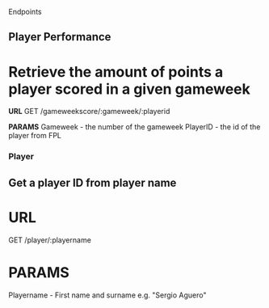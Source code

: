 Endpoints

## Player Performance

# Retrieve the amount of points a player scored in a given gameweek

<b>URL</b> 
GET /gameweekscore/:gameweek/:playerid

<b>PARAMS</b>
Gameweek - the number of the gameweek
PlayerID - the id of the player from FPL

### Player

## Get a player ID from player name

# URL
GET /player/:playername
# PARAMS
Playername - First name and surname e.g. "Sergio Aguero"




